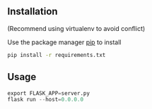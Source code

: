 ## Installation
(Recommend using virtualenv to avoid conflict)

Use the package manager [pip](https://pip.pypa.io/en/stable/) to install 

```bash
pip install -r requirements.txt
```

## Usage

```python
export FLASK_APP=server.py
flask run --host=0.0.0.0